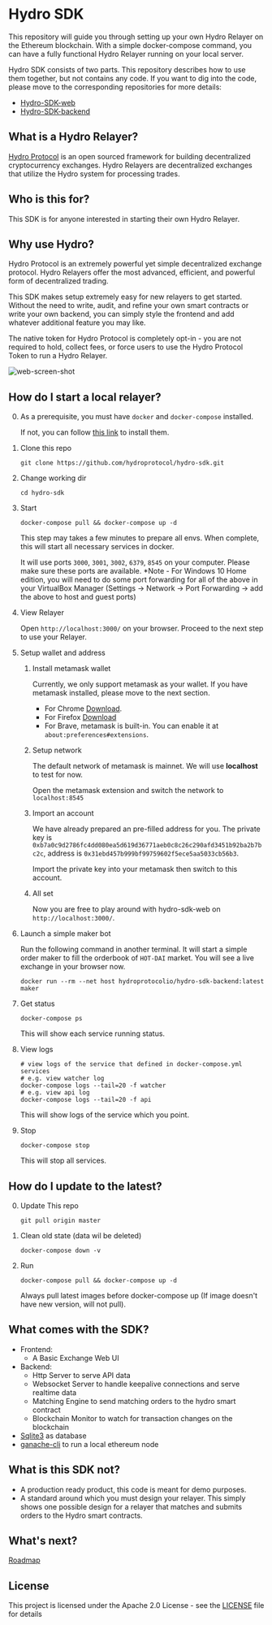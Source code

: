 # Hydro SDK

This repository will guide you through setting up your own Hydro Relayer on the Ethereum blockchain. With a simple docker-compose command, you can have a fully functional Hydro Relayer running on your local server.

Hydro SDK consists of two parts. This repository describes how to use them together, but not contains any code. If you want to dig into the code, please move to the corresponding repositories for more details:

- [Hydro-SDK-web](https://github.com/hydroprotocol/hydro-sdk-web)
- [Hydro-SDK-backend](https://github.com/hydroprotocol/hydro-sdk-backend)

## What is a Hydro Relayer?

[Hydro Protocol](https://hydroprotocol.io) is an open sourced framework for building decentralized cryptocurrency exchanges. Hydro Relayers are decentralized exchanges that utilize the Hydro system for processing trades.

## Who is this for?

This SDK is for anyone interested in starting their own Hydro Relayer.

## Why use Hydro?

Hydro Protocol is an extremely powerful yet simple decentralized exchange protocol. Hydro Relayers offer the most advanced, efficient, and powerful form of decentralized trading.

This SDK makes setup extremely easy for new relayers to get started. Without the need to write, audit, and refine your own smart contracts or write your own backend, you can simply style the frontend and add whatever additional feature you may like.

The native token for Hydro Protocol is completely opt-in - you are not required to hold, collect fees, or force users to use the Hydro Protocol Token to run a Hydro Relayer.

![web-screen-shot](./assets/web-screenshot.png)

## How do I start a local relayer?

0.  As a prerequisite, you must have `docker` and `docker-compose` installed.

    If not, you can follow [this link](https://docs.docker.com/compose/install/) to install them.

1.  Clone this repo

        git clone https://github.com/hydroprotocol/hydro-sdk.git

1.  Change working dir

        cd hydro-sdk

1.  Start

        docker-compose pull && docker-compose up -d

    This step may takes a few minutes to prepare all envs.
    When complete, this will start all necessary services in docker.

    It will use ports `3000`, `3001`, `3002`, `6379`, `8545` on your computer. Please make sure these ports are available.
    *Note - For Windows 10 Home edition, you will need to do some port forwarding for all of the above in your VirtualBox Manager (Settings -> Network -> Port Forwarding -> add the above to host and guest ports)

1.  View Relayer

    Open `http://localhost:3000/` on your browser. Proceed to the next step to use your Relayer.

1.  Setup wallet and address

    1.  Install metamask wallet

        Currently, we only support metamask as your wallet. If you have metamask installed, please move to the next section.

        - For Chrome [Download](https://chrome.google.com/webstore/detail/metamask/nkbihfbeogaeaoehlefnkodbefgpgknn).
        - For Firefox [Download](https://addons.mozilla.org/en-US/firefox/addon/ether-metamask/)
        - For Brave, metamask is built-in. You can enable it at `about:preferences#extensions`.

    1.  Setup network

        The default network of metamask is mainnet. We will use **localhost** to test for now.

        Open the metamask extension and switch the network to `localhost:8545`

    1.  Import an account

        We have already prepared an pre-filled address for you. The private key is `0xb7a0c9d2786fc4dd080ea5d619d36771aeb0c8c26c290afd3451b92ba2b7bc2c`, address is `0x31ebd457b999bf99759602f5ece5aa5033cb56b3`.

        Import the private key into your metamask then switch to this account.

    1.  All set

        Now you are free to play around with hydro-sdk-web on `http://localhost:3000/`.

1.  Launch a simple maker bot

    Run the following command in another terminal. It will start a simple order maker to fill the orderbook of `HOT-DAI` market. You will see a live exchange in your browser now.

        docker run --rm --net host hydroprotocolio/hydro-sdk-backend:latest maker

1.  Get status

        docker-compose ps

    This will show each service running status.

1.  View logs

        # view logs of the service that defined in docker-compose.yml services
        # e.g. view watcher log
        docker-compose logs --tail=20 -f watcher
        # e.g. view api log
        docker-compose logs --tail=20 -f api

    This will show logs of the service which you point.

1.  Stop

        docker-compose stop

    This will stop all services.

## How do I update to the latest?

0.  Update This repo

        git pull origin master

1.  Clean old state (data wil be deleted)

        docker-compose down -v

1.  Run

        docker-compose pull && docker-compose up -d

    Always pull latest images before docker-compose up (If image doesn't have new version, will not pull).

## What comes with the SDK?

- Frontend:
  - A Basic Exchange Web UI
- Backend:
  - Http Server to serve API data
  - Websocket Server to handle keepalive connections and serve realtime data
  - Matching Engine to send matching orders to the hydro smart contract
  - Blockchain Monitor to watch for transaction changes on the blockchain
- [Sqlite3](https://www.sqlite.org/index.html) as database
- [ganache-cli](https://github.com/trufflesuite/ganache-cli) to run a local ethereum node

## What is this SDK not?

- A production ready product, this code is meant for demo purposes.
- A standard around which you must design your relayer. This simply shows one possible design for a relayer that matches and submits orders to the Hydro smart contracts.

## What's next?

[Roadmap](ROADMAP.md)

## License

This project is licensed under the Apache 2.0 License - see the [LICENSE](LICENSE) file for details
